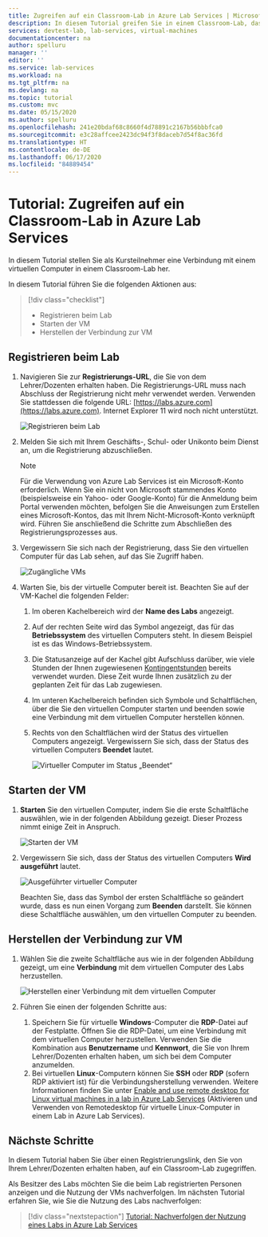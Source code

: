 ```yaml
---
title: Zugreifen auf ein Classroom-Lab in Azure Lab Services | Microsoft-Dokumentation
description: In diesem Tutorial greifen Sie in einem Classroom-Lab, das von einem Lehrer/Dozenten eingerichtet wurde, auf virtuelle Computer zu.
services: devtest-lab, lab-services, virtual-machines
documentationcenter: na
author: spelluru
manager: ''
editor: ''
ms.service: lab-services
ms.workload: na
ms.tgt_pltfrm: na
ms.devlang: na
ms.topic: tutorial
ms.custom: mvc
ms.date: 05/15/2020
ms.author: spelluru
ms.openlocfilehash: 241e20bdaf68c8660f4d78891c2167b56bbbfca0
ms.sourcegitcommit: e3c28affcee2423dc94f3f8daceb7d54f8ac36fd
ms.translationtype: HT
ms.contentlocale: de-DE
ms.lasthandoff: 06/17/2020
ms.locfileid: "84889454"
---
```

# <a name="tutorial-access-a-classroom-lab-in-azure-lab-services"></a>Tutorial: Zugreifen auf ein Classroom-Lab in Azure Lab Services
In diesem Tutorial stellen Sie als Kursteilnehmer eine Verbindung mit einem virtuellen Computer in einem Classroom-Lab her. 

In diesem Tutorial führen Sie die folgenden Aktionen aus:

> [!div class="checklist"]
> * Registrieren beim Lab
> * Starten der VM
> * Herstellen der Verbindung zur VM

## <a name="register-to-the-lab"></a>Registrieren beim Lab

1. Navigieren Sie zur **Registrierungs-URL**, die Sie von dem Lehrer/Dozenten erhalten haben. Die Registrierungs-URL muss nach Abschluss der Registrierung nicht mehr verwendet werden. Verwenden Sie stattdessen die folgende URL: [https://labs.azure.com](https://labs.azure.com). Internet Explorer 11 wird noch nicht unterstützt. 

    ![Registrieren beim Lab](./media/tutorial-connect-vm-in-classroom-lab/register-lab.png)
1. Melden Sie sich mit Ihrem Geschäfts-, Schul- oder Unikonto beim Dienst an, um die Registrierung abzuschließen. 

    > [!NOTE]
    > Für die Verwendung von Azure Lab Services ist ein Microsoft-Konto erforderlich. Wenn Sie ein nicht von Microsoft stammendes Konto (beispielsweise ein Yahoo- oder Google-Konto) für die Anmeldung beim Portal verwenden möchten, befolgen Sie die Anweisungen zum Erstellen eines Microsoft-Kontos, das mit Ihrem Nicht-Microsoft-Konto verknüpft wird. Führen Sie anschließend die Schritte zum Abschließen des Registrierungsprozesses aus. 
1. Vergewissern Sie sich nach der Registrierung, dass Sie den virtuellen Computer für das Lab sehen, auf das Sie Zugriff haben. 

    ![Zugängliche VMs](./media/tutorial-connect-vm-in-classroom-lab/accessible-vms.png)
1. Warten Sie, bis der virtuelle Computer bereit ist. Beachten Sie auf der VM-Kachel die folgenden Felder:
    1. Im oberen Kachelbereich wird der **Name des Labs** angezeigt.
    1. Auf der rechten Seite wird das Symbol angezeigt, das für das **Betriebssystem** des virtuellen Computers steht. In diesem Beispiel ist es das Windows-Betriebssystem. 
    1. Die Statusanzeige auf der Kachel gibt Aufschluss darüber, wie viele Stunden der Ihnen zugewiesenen [Kontingentstunden](how-to-configure-student-usage.md#set-quotas-for-users) bereits verwendet wurden. Diese Zeit wurde Ihnen zusätzlich zu der geplanten Zeit für das Lab zugewiesen. 
    1. Im unteren Kachelbereich befinden sich Symbole und Schaltflächen, über die Sie den virtuellen Computer starten und beenden sowie eine Verbindung mit dem virtuellen Computer herstellen können. 
    1. Rechts von den Schaltflächen wird der Status des virtuellen Computers angezeigt. Vergewissern Sie sich, dass der Status des virtuellen Computers **Beendet** lautet. 

        ![Virtueller Computer im Status „Beendet“](./media/tutorial-connect-vm-in-classroom-lab/vm-in-stopped-state.png)

## <a name="start-the-vm"></a>Starten der VM
1. **Starten** Sie den virtuellen Computer, indem Sie die erste Schaltfläche auswählen, wie in der folgenden Abbildung gezeigt. Dieser Prozess nimmt einige Zeit in Anspruch.  

    ![Starten der VM](./media/tutorial-connect-vm-in-classroom-lab/start-vm.png)
4. Vergewissern Sie sich, dass der Status des virtuellen Computers **Wird ausgeführt** lautet. 

    ![Ausgeführter virtueller Computer](./media/tutorial-connect-vm-in-classroom-lab/vm-running.png)

    Beachten Sie, dass das Symbol der ersten Schaltfläche so geändert wurde, dass es nun einen Vorgang zum **Beenden** darstellt. Sie können diese Schaltfläche auswählen, um den virtuellen Computer zu beenden. 

## <a name="connect-to-the-vm"></a>Herstellen der Verbindung zur VM

1. Wählen Sie die zweite Schaltfläche aus wie in der folgenden Abbildung gezeigt, um eine **Verbindung** mit dem virtuellen Computer des Labs herzustellen. 

    ![Herstellen einer Verbindung mit dem virtuellen Computer](./media/tutorial-connect-vm-in-classroom-lab/connect-vm.png)
2. Führen Sie einen der folgenden Schritte aus: 
    1. Speichern Sie für virtuelle **Windows**-Computer die **RDP**-Datei auf der Festplatte. Öffnen Sie die RDP-Datei, um eine Verbindung mit dem virtuellen Computer herzustellen. Verwenden Sie die Kombination aus **Benutzername** und **Kennwort**, die Sie von Ihrem Lehrer/Dozenten erhalten haben, um sich bei dem Computer anzumelden. 
    3. Bei virtuellen **Linux**-Computern können Sie **SSH** oder **RDP** (sofern RDP aktiviert ist) für die Verbindungsherstellung verwenden. Weitere Informationen finden Sie unter [Enable and use remote desktop for Linux virtual machines in a lab in Azure Lab Services](how-to-enable-remote-desktop-linux.md) (Aktivieren und Verwenden von Remotedesktop für virtuelle Linux-Computer in einem Lab in Azure Lab Services). 

## <a name="next-steps"></a>Nächste Schritte
In diesem Tutorial haben Sie über einen Registrierungslink, den Sie von Ihrem Lehrer/Dozenten erhalten haben, auf ein Classroom-Lab zugegriffen.

Als Besitzer des Labs möchten Sie die beim Lab registrierten Personen anzeigen und die Nutzung der VMs nachverfolgen. Im nächsten Tutorial erfahren Sie, wie Sie die Nutzung des Labs nachverfolgen:

> [!div class="nextstepaction"]
> [Tutorial: Nachverfolgen der Nutzung eines Labs in Azure Lab Services](tutorial-track-usage.md) 
